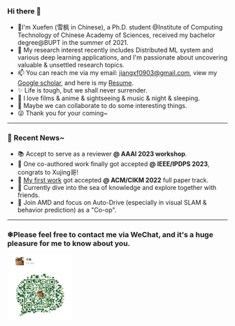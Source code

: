 ### Hi there 👋

<!--
<img align="right" src="https://github-readme-stats.vercel.app/api?username=sprinter1999&show_icons=true&icon_color=0366d6&bg_color=ffffff&hide_title=true" />
-->

- 🍁I'm Xuefen (雪枫 in Chinese), a Ph.D. student @Institute of Computing Technology of Chinese Academy of Sciences, received my bachelor degree@BUPT in the summer of 2021.
- 🌱 My research interest recently includes Distributed ML system and various deep learning applications, and I'm passionate about uncovering valuable & unsettled research topics.
- 📫 You can reach me via my email: jiangxf0903@gmail.com, view my [Google scholar](https://scholar.google.com/citations?user=ccOCPpEAAAAJ), and here is my [Resume](https://github.com/Sprinter1999/Resume/blob/main/Xuefeng_Jiang_Resume.pdf).
- ✨ Life is tough, but we shall never surrender.
- 🌼 I love films & anime & sightseeing & music & night & sleeping.
- 🔭 Maybe we can collaborate to do some interesting things.
- 😜 Thank you for your coming~

<!--
**Sprinter1999/Sprinter1999** is a ✨ _special_ ✨ repository because its `README.md` (this file) appears on your GitHub profile.

Here are some ideas to get you started:

- 🔭 I’m currently working on ...
- 🌱 I’m currently learning ...
- 👯 I’m looking to collaborate on ...
- 🤔 I’m looking for help with ...
- 💬 Ask me about ...
- 📫 How to reach me: ...
- 😄 Pronouns: ...
- ⚡ Fun fact: ...
-->

----

### 💬 Recent News~
- 📚 Accept to serve as a reviewer **@ AAAI 2023 workshop**.
- 🎉 One co-authored work finally got accepted **@ IEEE/IPDPS 2023**, congrats to Xujing哥!
- 🗽 [My first work](https://github.com/Sprinter1999/FedLSR) got accepted **@ ACM/CIKM 2022** full paper track.
- 📖 Currently dive into the sea of knowledge and explore together with friends.
- 🚗 Join AMD and focus on Auto-Drive (especially in visual SLAM & behavior prediction) as a "Co-op".
----
### ❄Please feel free to contact me via WeChat, and it's a huge pleasure for me to know about you.
<img src="wx.jpg" alt="drawing" width="150"/>
